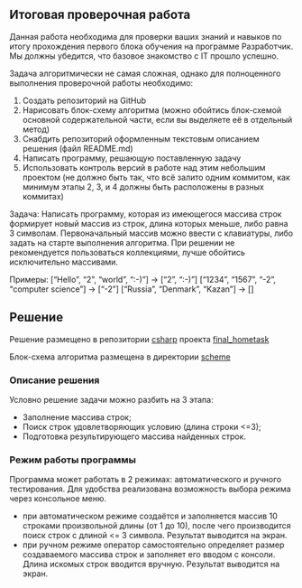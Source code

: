 ## Итоговая проверочная работа

Данная работа необходима для проверки ваших знаний и навыков по итогу прохождения первого блока обучения на программе Разработчик. Мы должны убедится, что базовое знакомство с IT прошло успешно.

Задача алгоритмически не самая сложная, однако для полноценного выполнения проверочной работы необходимо:

1. Создать репозиторий на GitHub
2. Нарисовать блок-схему алгоритма (можно обойтись блок-схемой основной содержательной части, если вы выделяете её в отдельный метод)
3. Снабдить репозиторий оформленным текстовым описанием решения (файл README.md)
4. Написать программу, решающую поставленную задачу
5. Использовать контроль версий в работе над этим небольшим проектом (не должно быть так, что всё залито одним коммитом, как минимум этапы 2, 3, и 4 должны быть расположены в разных коммитах)

Задача: Написать программу, которая из имеющегося массива строк формирует новый массив из строк, длина которых меньше, либо равна 3 символам. Первоначальный массив можно ввести с клавиатуры, либо задать на старте выполнения алгоритма. При решении не рекомендуется пользоваться коллекциями, лучше обойтись исключительно массивами.

Примеры:
[“Hello”, “2”, “world”, “:-)”] → [“2”, “:-)”]
[“1234”, “1567”, “-2”, “computer science”] → [“-2”]
[“Russia”, “Denmark”, “Kazan”] → []

## Решение

Решение размещено в репозитории [csharp](https://github.com/foralcome/csharp/ "Репозиторий C#") проекта [final_hometask](https://github.com/foralcome/csharp/tree/lesson/final_hometask "Итоговая проверочная работа")

Блок-схема алгоритма размещена в директории [scheme](https://github.com/foralcome/csharp/tree/lesson/final_hometask/scheme "Схема алгоритма")

### Описание решения
Условно решение задачи можно разбить на 3 этапа:
- Заполнение массива строк;
- Поиск строк удовлетворяющих условию (длина строки <=3);
- Подготовка результирующего массива найденных строк.

### Режим работы программы
Программа может работать в 2 режимах: автоматического и ручного тестирования. Для удобства реализована возможность выбора режима через консольное меню.
- при автоматическом режиме создаётся и заполняется массив 10 строками произвольной длины (от 1 до 10), после чего производится поиск строк с длиной <= 3 символа. Результат выводится на экран.
- при ручном режиме оператор самостоятельно определяет размер создаваемого массива строк и заполняет его вводом с консоли. Длина искомых строк вводится вручную. Результат выводится на экран.
